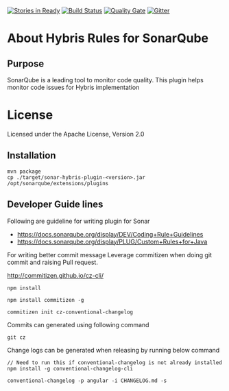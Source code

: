 [![Stories in Ready](https://badge.waffle.io/divyakumarjain/sonar-hybris-plugin.png?label=ready&title=Ready)](https://waffle.io/divyakumarjain/sonar-hybris-plugin?utm_source=badge)
[![Build Status](https://travis-ci.org/divyakumarjain/sonar-hybris-plugin.svg?branch=master)](https://travis-ci.org/divyakumarjain/sonar-hybris-plugin)
[![Quality Gate](https://sonarqube.com/api/badges/gate?key=org.divy%3Asonar-hybris-plugin)](https://sonarqube.com/dashboard?id=org.divy%3Asonar-hybris-plugin)
[![Gitter](https://badges.gitter.im/sonar-hybris-plugin.svg)](https://gitter.im/sonar-hybris-plugin?utm_source=badge&utm_medium=badge&utm_campaign=pr-badge)

# About Hybris Rules for SonarQube


## Purpose

SonarQube is a leading tool to monitor code quality. This plugin helps monitor code issues for Hybris implementation
 

# License
Licensed under the Apache License, Version 2.0

## Installation

```commandline
mvn package
cp ./target/sonar-hybris-plugin-<version>.jar /opt/sonarqube/extensions/plugins
```

## Developer Guide lines

Following are guideline for writing plugin for Sonar

* https://docs.sonarqube.org/display/DEV/Coding+Rule+Guidelines
* https://docs.sonarqube.org/display/PLUG/Custom+Rules+for+Java


For writing better commit message Leverage commitizen when doing git commit and raising Pull request.

http://commitizen.github.io/cz-cli/

```commandline
npm install

npm install commitizen -g

commitizen init cz-conventional-changelog

```

Commits can generated using following command

```commandline
git cz
```
Change logs can be generated when releasing by running below command

```commandline
// Need to run this if conventional-changelog is not already installed 
npm install -g conventional-changelog-cli  

conventional-changelog -p angular -i CHANGELOG.md -s 
```